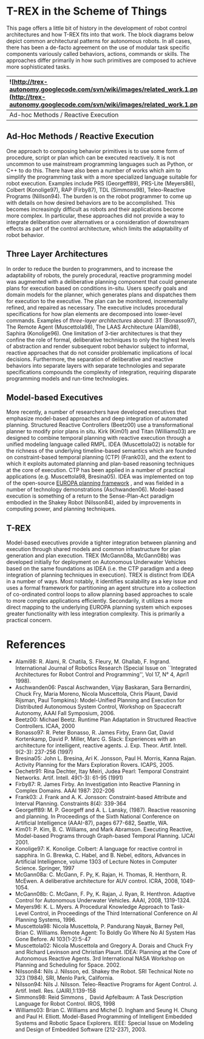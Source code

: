 # T-REX in the Scheme of Things #
This page offers a little bit of history in the development of robot control architectures and how T-REX fits into that work. The block diagrams below depict common  architectural patterns for autonomous robots. In all cases, there has been a de-facto agreement on the use of modular task specific components variously called behaviors, actions, commands or skills. The approaches differ primarily in how such primitives are composed to achieve more sophisticated tasks.

|![http://trex-autonomy.googlecode.com/svn/wiki/images/related_work.1.png](http://trex-autonomy.googlecode.com/svn/wiki/images/related_work.1.png)|![http://trex-autonomy.googlecode.com/svn/wiki/images/related_work.2.png](http://trex-autonomy.googlecode.com/svn/wiki/images/related_work.2.png)|![http://trex-autonomy.googlecode.com/svn/wiki/images/related_work.3.png](http://trex-autonomy.googlecode.com/svn/wiki/images/related_work.3.png)|![http://trex-autonomy.googlecode.com/svn/wiki/images/related_work.4.png](http://trex-autonomy.googlecode.com/svn/wiki/images/related_work.4.png)|
|:------------------------------------------------------------------------------------------------------------------------------------------------|:------------------------------------------------------------------------------------------------------------------------------------------------|:------------------------------------------------------------------------------------------------------------------------------------------------|:------------------------------------------------------------------------------------------------------------------------------------------------|
| Ad-hoc Methods / Reactive Execution                                                                                                             | Three Layer Architectures                                                                                                                       | Model-based Executives                                                                                                                          | T-REX                                                                                                                                           |

## Ad-Hoc Methods / Reactive Execution ##
One approach to composing behavior primitives is to use some form of procedure, script or plan which can be executed reactively. It is not uncommon to use mainstream programming languages such as Python, or C++ to do this. There have also been a number of works which aim to simplify the programming task with a more specialized language suitable for robot execution. Examples include PRS (Georgeff89), PRS-Lite (Meyers86), Colbert (Konolige97), RAP (Firby87), TDL (Simmons98), Teleo-Reactive Programs (Nillson94). The burden is on the robot programmer to come up with details on how desired behaviors are to be accomplished. This becomes increasingly difficult as robots and their applications become more complex. In particular, these approaches did not provide a way to integrate deliberation over alternatives or a consideration of downstream effects as part of the control architecture, which limits the adaptability of robot behavior.
## Three Layer Architectures ##
In order to reduce the burden to programmers, and to increase the adaptability of robots, the purely procedural, reactive programming model was augmented with a deliberative planning component that could generate plans for execution based on conditions in-situ. Users specify goals and domain models for the planner, which generates plans and dispatches them for execution to the executive. The plan can be monitored, incrementally refined, and repaired as necessary. The executive includes procedural specifications for how plan elements are decomposed into lower-level commands. Examples of _three-layer architectures_ abound: 3T (Bonasso97), The Remote Agent (Muscettola98), The LAAS Architecture (Alami98), Saphira (Konolige96). One  limitation of 3-tier architectures is that they confine the role of formal, deliberative techniques to only the highest levels of abstraction and render subsequent robot behavior subject to informal, reactive approaches that do not consider problematic implications of local decisions. Furthermore, the separation of deliberative and reactive behaviors into separate layers with separate technologies and separate specifications compounds the complexity of integration, requiring disparate programming models and run-time technologies.
## Model-based Executives ##
More recently, a number of researchers have developed executives that emphasize model-based approaches and deep integration of automated planning. Structured Reactive Controllers (Beetz00) use a transformational planner to modify prior plans in situ. Kirk (Kim01) and Titan (Williams03) are designed to combine temporal planning with reactive execution through a unified modeling language called RMPL. IDEA (Muscettola02) is notable for the richness of the underlying timeline-based semantics which are founded on constraint-based temporal planning (CTP) (Frank03), and the extent to which it exploits automated planning and plan-based reasoning techniques at the core of execution. CTP has been applied in a number of practical applications (e.g. Muscettola98, Bresina05). IDEA was implemented on top of the open-source [EUROPA planning framework](http://code.google.com/p/europa-pso/wiki/EuropaWiki) , and was fielded in a number of technology demonstrations (Aschwanden06). Model-based execution is something of a return to the Sense-Plan-Act paradigm embodied in the Shakey Robot (Nilsson84), aided by improvements in computing power, and planning techniques.
## T-REX ##
Model-based executives provide a tighter integration between planning and execution through shared models and common infrastructure for plan generation and plan execution. TREX (McGann08a, McGann08b) was developed initially for deployment on Autonomous Underwater Vehicles based on the same foundations as IDEA (i.e. the CTP paradigm and a deep integration of planning techniques in execution). TREX is distinct from IDEA in a number of ways. Most notably, it identifies scalability as a key issue and uses a formal framework for partitioning an agent structure into a collection of co-ordinated control loops to allow planning based approaches to scale to more complex applications efficiently. Secondarily, it utilizes a more direct mapping to the underlying EUROPA planning system which exposes greater functionality with less integration complexity. This is primarily a practical concern.

# References #
  * Alami98: R. Alami, R. Chatila, S. Fleury, M. Ghallab, F. Ingrand. International Journal of Robotics Research (Special Issue on ``Integrated Architectures for Robot Control and Programming'', Vol 17, N° 4, Apri1 1998).
  * Aschwanden06: Pascal Aschwanden, Vijay Baskaran, Sara Bernardini, Chuck Fry, Maria Moreno, Nicola Muscettola, Chris Plaunt, David Rijsman, Paul Tompkins}: Model-Unified Planning and Execution for Distributed Autonomous System Control, Workshop on Spacecraft Autonomy, AAAI Fall Symposium, 2006.
  * Beetz00: Michael Beetz.  Runtime Plan Adaptation in Structured Reactive Controllers. ICAA, 2000
  * Bonasso97: R. Peter Bonasso, R. James Firby, Erann Gat, David Kortenkamp, David P. Miller, Marc G. Slack: Experiences with an architecture for intelligent, reactive agents. J. Exp. Theor. Artif. Intell. 9(2-3): 237-256 (1997)
  * Bresina05: John L. Bresina, Ari K. Jonsson, Paul H. Morris, Kanna Rajan. Activity Planning for the Mars Exploration Rovers. ICAPS, 2005.
  * Dechetr91: Rina Dechter, Itay Meiri, Judea Pearl: Temporal Constraint Networks. Artif. Intell. 49(1-3): 61-95 (1991)
  * Firby87: R. James Firby.  An Investigation into Reactive Planning in Complex Domains. AAAI 1987: 202-206
  * Frank03: J. Frank and A. K. Jonsson: Constraint-based Attribute and Interval Planning. Constraints 8(4): 339-364
  * Georgeff89:  M. P.  Georgeff and A. L. Lansky,  (1987). Reactive reasoning and planning. In Proceedings of the Sixth National Conference on Artificial Intelligence (AAAI-87), pages 677-682, Seattle, WA.
  * Kim01: P. Kim, B. C. Williams, and Mark Abramson. Executing Reactive, Model-based Programs through Graph-based Temporal Planning. IJCAI 2001.
  * Konolige97: K. Konolige. Colbert: A language for reactive control in sapphira. In G. Brewka, C. Habel, and B. Nebel, editors, Advances in Artificial Intelligence, volume 1303 of Lecture Notes in Computer Science. Springer, 1997
  * McGann08a: C. McGann, F. Py, K. Rajan, H. Thomas, R. Henthorn, R. McEwen. A deliberative architecture for AUV control. ICRA, 2008, 1049-1054.
  * McGann08b: C. McGann, F. Py, K. Rajan, J. Ryan, R. Henthron. Adaptive Control for Autonomous Underwater Vehicles. AAAI, 2008, 1319-1324.
  * Meyers96: K. L. Myers. A Procedural Knowledge Approach to Task-Level Control, in Proceedings of the Third International Conference on AI Planning Systems, 1996.
  * Muscettola98: Nicola Muscettola, P. Pandurang Nayak, Barney Pell, Brian C. Williams. Remote Agent: To Boldly Go Where No AI System Has Gone Before. AI 103{1-2):5-47
  * Muscettola02: Nicola Muscettola and Gregory A. Dorais and Chuck Fry and Richard Levinson and Christian Plaunt. IDEA: Planning at the Core of Autonomous Reactive Agents. 3rd International NASA Workshop on Planning and Scheduling for Space. 2002.
  * Nilsson84: Nils J. Nilsson, ed. Shakey the Robot. SRI Technical Note no 323 (1984), SRI, Menlo Park, California.
  * Nilsson94: Nils J. Nilsson. Teleo-Reactive Programs for Agent Control. J. Artif. Intell. Res. (JAIR),1:139-158
  * Simmons98: Reid Simmons ,  David Apfelbaum: A Task Description Language for Robot Control. IROS, 1998
  * Williams03: Brian C. Williams and Michel D. Ingham and Seung H. Chung and Paul H. Elliott. Model-Based Programming of Intelligent Embedded Systems and Robotic Space Explorers. IEEE: Special Issue on Modeling and Design of Embedded Software (212-237), 2003.